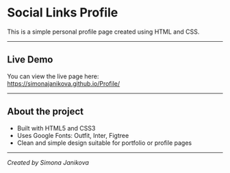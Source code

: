 # Social Links Profile

This is a simple personal profile page created using HTML and CSS.

---

## Live Demo

You can view the live page here:  
https://simonajanikova.github.io/Profile/


---

## About the project

- Built with HTML5 and CSS3
- Uses Google Fonts: Outfit, Inter, Figtree
- Clean and simple design suitable for portfolio or profile pages

---


*Created by Simona Janikova*
